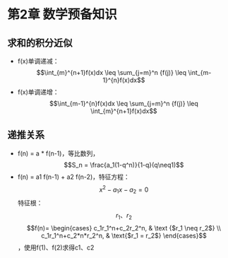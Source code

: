 # 第2章 数学预备知识

## 求和的积分近似

* f\(x\)单调递减： $$\int_{m}^{n+1}f(x)dx \leq \sum_{j=m}^n {f(j)} \leq \int_{m-1}^{n}f(x)dx$$ 
* f\(x\)单调递增： $$\int_{m-1}^{n}f(x)dx \leq \sum_{j=m}^n {f(j)} \leq \int_{m}^{n+1}f(x)dx$$

## 递推关系

* f\(n\) = a \* f\(n-1\)，等比数列， $$S_n = \frac{a_1(1-q^n)}{1-q}(q\neq1)$$ 
* f\(n\) = a1 f\(n-1\) + a2 f\(n-2\)，特征方程： $$x^2 - a_1x-a_2 = 0$$ 特征根： $$r_1、r_2$$ $$f(n)= \begin{cases} c_1r_1^n+c_2r_2^n, & \text {$r_1 \neq r_2$} \\ c_1r_1^n+c_2*n*r_2^n, & \text{$r_1 = r_2$} \end{cases}$$ ，使用f\(1\)、f\(2\)求得c1、c2





